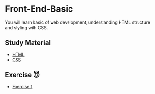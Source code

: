 # Front-End-Basic

You will learn basic of web development, understanding HTML structure and styling with CSS.


## Study Material

- [HTML](https://github.com/ptrjs/frontend-basic/blob/main/study-material/html.md)
- [CSS](https://github.com/ptrjs/frontend-basic/blob/main/study-material/css.md)

## Exercise 😈
- [Exercise 1](https://github.com/ptrjs/frontend-basic/blob/main/exercise-material/exercise1.md)
